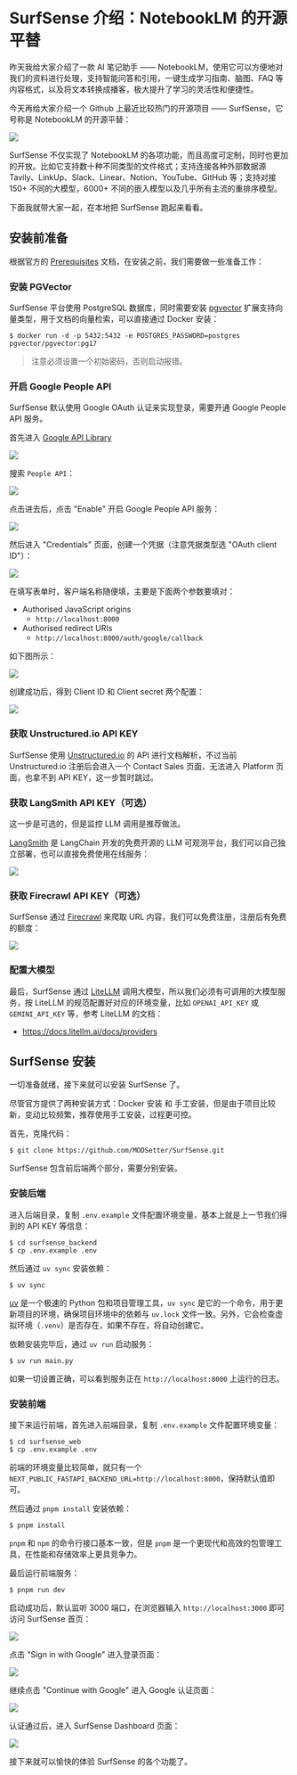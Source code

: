 # SurfSense 介绍：NotebookLM 的开源平替

昨天我给大家介绍了一款 AI 笔记助手 —— NotebookLM，使用它可以方便地对我们的资料进行处理，支持智能问答和引用，一键生成学习指南、脑图、FAQ 等内容格式，以及将文本转换成播客，极大提升了学习的灵活性和便捷性。

今天再给大家介绍一个 Github 上最近比较热门的开源项目 —— SurfSense，它号称是 NotebookLM 的开源平替：

![](./images/surfsense-logo.png)

SurfSense 不仅实现了 NotebookLM 的各项功能，而且高度可定制，同时也更加的开放。比如它支持数十种不同类型的文件格式；支持连接各种外部数据源 Tavily、LinkUp、Slack、Linear、Notion、YouTube、GitHub 等；支持对接 150+ 不同的大模型，6000+ 不同的嵌入模型以及几乎所有主流的重排序模型。

下面我就带大家一起，在本地把 SurfSense 跑起来看看。

## 安装前准备

根据官方的 [Prerequisites](https://www.surfsense.net/docs) 文档，在安装之前，我们需要做一些准备工作：

### 安装 PGVector

SurfSense 平台使用 PostgreSQL 数据库，同时需要安装 [pgvector](https://github.com/pgvector/pgvector) 扩展支持向量类型，用于文档的向量检索，可以直接通过 Docker 安装：

```
$ docker run -d -p 5432:5432 -e POSTGRES_PASSWORD=postgres pgvector/pgvector:pg17
```

> 注意必须设置一个初始密码，否则启动报错。

### 开启 Google People API

SurfSense 默认使用 Google OAuth 认证来实现登录，需要开通 Google People API 服务。

首先进入 [Google API Library](https://console.cloud.google.com/apis/library)

![](./images/google-api-library.png)

搜索 `People API`：

![](./images/google-people-api-search.png)

点击进去后，点击 "Enable" 开启 Google People API 服务：

![](./images/google-people-api.png)

然后进入 "Credentials" 页面，创建一个凭据（注意凭据类型选 "OAuth client ID"）：

![](./images/google-create-credentials.png)

在填写表单时，客户端名称随便填，主要是下面两个参数要填对：

* Authorised JavaScript origins
    * `http://localhost:8000`
* Authorised redirect URIs
    * `http://localhost:8000/auth/google/callback`

如下图所示：

![](./images/google-create-credentials-oauth.png)

创建成功后，得到 Client ID 和 Client secret 两个配置：

![](./images/google-client-id-secret.png)

### 获取 Unstructured.io API KEY

SurfSense 使用 [Unstructured.io](https://unstructured.io/) 的 API 进行文档解析，不过当前 Unstructured.io 注册后会进入一个 Contact Sales 页面，无法进入 Platform 页面，也拿不到 API KEY，这一步暂时跳过。

### 获取 LangSmith API KEY（可选）

这一步是可选的，但是监控 LLM 调用是推荐做法。

[LangSmith](https://www.langchain.com/langsmith) 是 LangChain 开发的免费开源的 LLM 可观测平台，我们可以自己独立部署，也可以直接免费使用在线服务：

![](./images/lang-smith.png)

### 获取 Firecrawl API KEY（可选）

SurfSense 通过 [Firecrawl](https://www.firecrawl.dev/) 来爬取 URL 内容，我们可以免费注册，注册后有免费的额度：

![](./images/firecrawl.png)

### 配置大模型

最后，SurfSense 通过 [LiteLLM](https://github.com/BerriAI/litellm) 调用大模型，所以我们必须有可调用的大模型服务，按 LiteLLM 的规范配置好对应的环境变量，比如 `OPENAI_API_KEY` 或 `GEMINI_API_KEY` 等，参考 LiteLLM 的文档：

* https://docs.litellm.ai/docs/providers

## SurfSense 安装

一切准备就绪，接下来就可以安装 SurfSense 了。

尽管官方提供了两种安装方式：Docker 安装 和 手工安装，但是由于项目比较新，变动比较频繁，推荐使用手工安装，过程更可控。

首先，克隆代码：

```
$ git clone https://github.com/MODSetter/SurfSense.git
```

SurfSense 包含前后端两个部分，需要分别安装。

### 安装后端

进入后端目录，复制 `.env.example` 文件配置环境变量，基本上就是上一节我们得到的 API KEY 等信息：

```
$ cd surfsense_backend
$ cp .env.example .env
```

然后通过 `uv sync` 安装依赖：

```
$ uv sync
```

[uv](https://docs.astral.sh/uv/) 是一个极速的 Python 包和项目管理工具，`uv sync` 是它的一个命令，用于更新项目的环境，确保项目环境中的依赖与 `uv.lock` 文件一致。另外，它会检查虚拟环境（`.venv`）是否存在，如果不存在，将自动创建它。

依赖安装完毕后，通过 `uv run` 启动服务：

```
$ uv run main.py
```

如果一切设置正确，可以看到服务正在 `http://localhost:8000` 上运行的日志。

### 安装前端

接下来运行前端，首先进入前端目录，复制 `.env.example` 文件配置环境变量：

```
$ cd surfsense_web
$ cp .env.example .env
```

前端的环境变量比较简单，就只有一个 `NEXT_PUBLIC_FASTAPI_BACKEND_URL=http://localhost:8000`，保持默认值即可。

然后通过 `pnpm install` 安装依赖：

```
$ pnpm install
```

`pnpm` 和 `npm` 的命令行接口基本一致，但是 `pnpm` 是一个更现代和高效的包管理工具，在性能和存储效率上更具竞争力。

最后运行前端服务：

```
$ pnpm run dev
```

启动成功后，默认监听 3000 端口，在浏览器输入 `http://localhost:3000` 即可访问 SurfSense 首页：

![](./images/surfsense-home.png)

点击 "Sign in with Google" 进入登录页面：

![](./images/surfsense-login.png)

继续点击 "Continue with Google" 进入 Google 认证页面：

![](./images/surfsense-login-google.png)

认证通过后，进入 SurfSense Dashboard 页面：

![](./images/surfsense-dashboard.png)

接下来就可以愉快的体验 SurfSense 的各个功能了。